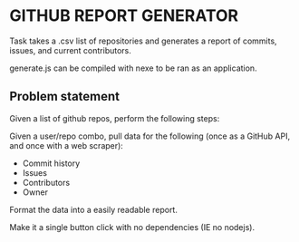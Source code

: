 GITHUB REPORT GENERATOR
========================

Task takes a .csv list of repositories and generates a report of commits, issues, and current contributors.

generate.js can be compiled with nexe to be ran as an application.

Problem statement
------------------

Given a list of github repos, perform the following steps:

Given a user/repo combo, pull data for the following (once as a GitHub API, and once with a web scraper):
 * Commit history
 * Issues
 * Contributors
 * Owner

Format the data into a easily readable report.

Make it a single button click with no dependencies (IE no nodejs).
